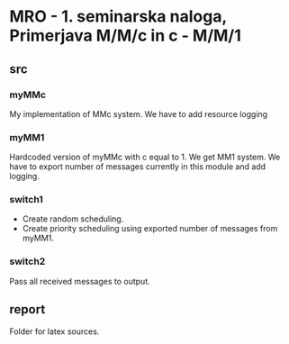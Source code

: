 # MRO - 1. seminarska naloga, Primerjava M/M/c in c - M/M/1

## src

### myMMc
My implementation of MMc system. We have to add resource logging

### myMM1
Hardcoded version of myMMc with c equal to 1. We get MM1 system.
We have to export number of messages currently in this module and add logging.

### switch1
- Create random scheduling.
- Create priority scheduling using exported number of messages from myMM1.

### switch2
Pass all received messages to output.

## report
Folder for latex sources.
